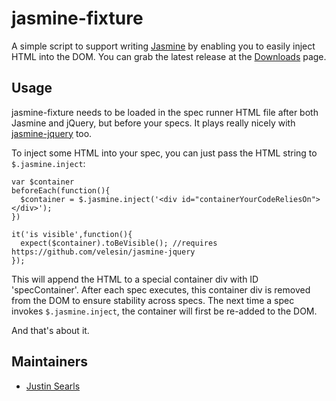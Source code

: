 # jasmine-fixture

A simple script to support writing [Jasmine](http://pivotal.github.com/jasmine) by enabling you to easily inject HTML into the DOM. You can grab the latest release at the [Downloads](https://github.com/searls/jasmine-fixture/downloads) page.

## Usage

jasmine-fixture needs to be loaded in the spec runner HTML file after both Jasmine and jQuery, but before your specs. It plays really nicely with [jasmine-jquery](https://github.com/velesin/jasmine-jquery) too.

To inject some HTML into your spec, you can just pass the HTML string to `$.jasmine.inject`:

    var $container
    beforeEach(function(){
      $container = $.jasmine.inject('<div id="containerYourCodeReliesOn"></div>');
    })
    
    it('is visible',function(){
      expect($container).toBeVisible(); //requires https://github.com/velesin/jasmine-jquery
    });
    
This will append the HTML to a special container div with ID 'specContainer'. After each spec executes, this container div is removed from the DOM to ensure stability across specs. The next time a spec invokes `$.jasmine.inject`, the container will first be re-added to the DOM.

And that's about it.

## Maintainers

* [Justin Searls](http://about.me/searls)